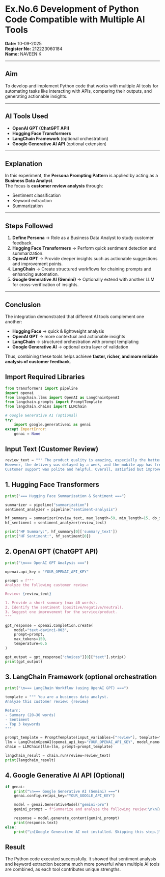 # Ex.No.6 Development of Python Code Compatible with Multiple AI Tools

**Date:** 10-09-2025  
**Register No:** 212223060184  
**Name:** NAVEEN K  

---

## Aim
To develop and implement Python code that works with multiple AI tools for automating tasks like interacting with APIs, comparing their outputs, and generating actionable insights.

---

## AI Tools Used
- **OpenAI GPT (ChatGPT API)**
- **Hugging Face Transformers**
- **LangChain Framework** (optional orchestration)
- **Google Generative AI API** (optional extension)

---

## Explanation
In this experiment, the **Persona Prompting Pattern** is applied by acting as a **Business Data Analyst**.  
The focus is **customer review analysis** through:
- Sentiment classification  
- Keyword extraction  
- Summarization  

---

## Steps Followed
1. **Define Persona** → Role as a Business Data Analyst to study customer feedback.  
2. **Hugging Face Transformers** → Perform quick sentiment detection and summarization.  
3. **OpenAI GPT** → Provide deeper insights such as actionable suggestions and improvement points.  
4. **LangChain** → Create structured workflows for chaining prompts and enhancing automation.  
5. **Google Generative AI (Gemini)** → Optionally extend with another LLM for cross-verification of insights.  

---

## Conclusion
The integration demonstrated that different AI tools complement one another:

- **Hugging Face** → quick & lightweight analysis  
- **OpenAI GPT** → more contextual and actionable insights  
- **LangChain** → structured orchestration with prompt templating  
- **Google Generative AI** → optional extra layer of validation  

Thus, combining these tools helps achieve **faster, richer, and more reliable analysis of customer feedback**.

## Import Required Libraries
```python
from transformers import pipeline
import openai
from langchain.llms import OpenAI as LangChainOpenAI
from langchain.prompts import PromptTemplate
from langchain.chains import LLMChain

# Google Generative AI (optional)
try:
    import google.generativeai as genai
except ImportError:
    genai = None
```
## Input Text (Customer Review)
```python
review_text = """ The product quality is amazing, especially the battery backup and display. 
However, the delivery was delayed by a week, and the mobile app has frequent crashes. 
Customer support was polite and helpful. Overall, satisfied but improvements are needed. """
```
## 1. Hugging Face Transformers
```python
print("=== Hugging Face Summarization & Sentiment ===")

summarizer = pipeline("summarization")
sentiment_analyzer = pipeline("sentiment-analysis")

hf_summary = summarizer(review_text, max_length=50, min_length=15, do_sample=False)
hf_sentiment = sentiment_analyzer(review_text)

print("HF Summary:", hf_summary[0]['summary_text'])
print("HF Sentiment:", hf_sentiment[0])
```
## 2. OpenAI GPT (ChatGPT API)
```python
print("\n=== OpenAI GPT Analysis ===")

openai.api_key = "YOUR_OPENAI_API_KEY"

prompt = f"""
Analyze the following customer review:

Review: {review_text}

1. Provide a short summary (max 40 words).
2. Identify the sentiment (positive/negative/neutral).
3. Suggest one improvement for the service/product.
"""

gpt_response = openai.Completion.create(
    model="text-davinci-003",
    prompt=prompt,
    max_tokens=150,
    temperature=0.5
)

gpt_output = gpt_response["choices"][0]["text"].strip()
print(gpt_output)
```
## 3. LangChain Framework (optional orchestration
```python
print("\n=== LangChain Workflow (using OpenAI GPT) ===")

template = """ You are a business data analyst. 
Analyze this customer review: {review}

Return:
- Summary (20–30 words)
- Sentiment
- Top 3 keywords
"""

prompt_template = PromptTemplate(input_variables=["review"], template=template)
llm = LangChainOpenAI(openai_api_key="YOUR_OPENAI_API_KEY", model_name="text-davinci-003")
chain = LLMChain(llm=llm, prompt=prompt_template)

langchain_result = chain.run(review=review_text)
print(langchain_result)
```
## 4. Google Generative AI API (Optional)
```python
if genai:
    print("\n=== Google Generative AI (Gemini) ===")
    genai.configure(api_key="YOUR_GOOGLE_API_KEY")

    model = genai.GenerativeModel("gemini-pro")
    gemini_prompt = f"Summarize and analyze the following review:\n\n{review_text}"

    response = model.generate_content(gemini_prompt)
    print(response.text)
else:
    print("\n[Google Generative AI not installed. Skipping this step.]")
```
## Result
The Python code executed successfully. It showed that sentiment analysis and keyword extraction become much more powerful when multiple AI tools are combined, as each tool contributes unique strengths.
